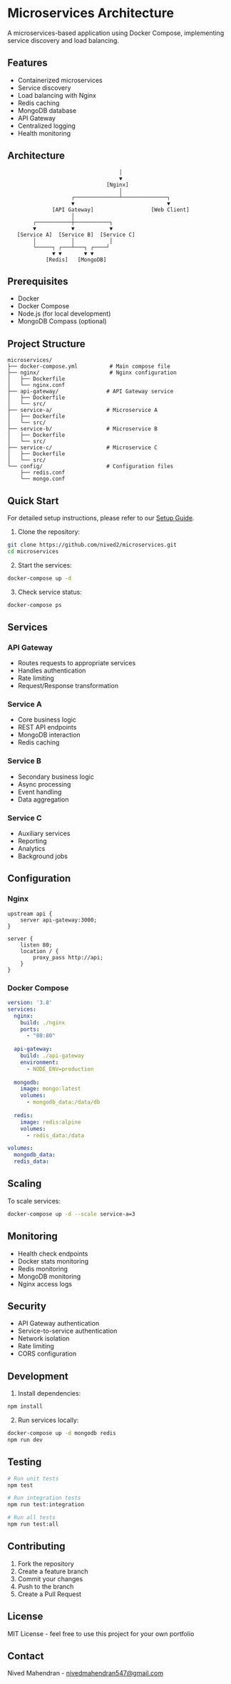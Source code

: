 # Microservices Architecture

A microservices-based application using Docker Compose, implementing service discovery and load balancing.

## Features

- Containerized microservices
- Service discovery
- Load balancing with Nginx
- Redis caching
- MongoDB database
- API Gateway
- Centralized logging
- Health monitoring

## Architecture

```
                                   │
                                   ▼
                               [Nginx]
                                   │
                    ┌──────────────┴──────────────┐
                    ▼                             ▼
              [API Gateway]                  [Web Client]
                    │
        ┌───────────┼───────────┐
        ▼           ▼           ▼
   [Service A]  [Service B]  [Service C]
        │           │           │
        └─────┐ ┌───┴───┐ ┌────┘
              ▼ ▼       ▼ ▼
            [Redis]   [MongoDB]
```

## Prerequisites

- Docker
- Docker Compose
- Node.js (for local development)
- MongoDB Compass (optional)

## Project Structure

```
microservices/
├── docker-compose.yml          # Main compose file
├── nginx/                      # Nginx configuration
│   ├── Dockerfile
│   └── nginx.conf
├── api-gateway/               # API Gateway service
│   ├── Dockerfile
│   └── src/
├── service-a/                 # Microservice A
│   ├── Dockerfile
│   └── src/
├── service-b/                 # Microservice B
│   ├── Dockerfile
│   └── src/
├── service-c/                 # Microservice C
│   ├── Dockerfile
│   └── src/
└── config/                    # Configuration files
    ├── redis.conf
    └── mongo.conf
```

## Quick Start

For detailed setup instructions, please refer to our [Setup Guide](docs/SETUP.md).

1. Clone the repository:
```bash
git clone https://github.com/nived2/microservices.git
cd microservices
```

2. Start the services:
```bash
docker-compose up -d
```

3. Check service status:
```bash
docker-compose ps
```

## Services

### API Gateway
- Routes requests to appropriate services
- Handles authentication
- Rate limiting
- Request/Response transformation

### Service A
- Core business logic
- REST API endpoints
- MongoDB interaction
- Redis caching

### Service B
- Secondary business logic
- Async processing
- Event handling
- Data aggregation

### Service C
- Auxiliary services
- Reporting
- Analytics
- Background jobs

## Configuration

### Nginx
```nginx
upstream api {
    server api-gateway:3000;
}

server {
    listen 80;
    location / {
        proxy_pass http://api;
    }
}
```

### Docker Compose
```yaml
version: '3.8'
services:
  nginx:
    build: ./nginx
    ports:
      - "80:80"
    
  api-gateway:
    build: ./api-gateway
    environment:
      - NODE_ENV=production
    
  mongodb:
    image: mongo:latest
    volumes:
      - mongodb_data:/data/db
    
  redis:
    image: redis:alpine
    volumes:
      - redis_data:/data

volumes:
  mongodb_data:
  redis_data:
```

## Scaling

To scale services:
```bash
docker-compose up -d --scale service-a=3
```

## Monitoring

- Health check endpoints
- Docker stats monitoring
- Redis monitoring
- MongoDB monitoring
- Nginx access logs

## Security

- API Gateway authentication
- Service-to-service authentication
- Network isolation
- Rate limiting
- CORS configuration

## Development

1. Install dependencies:
```bash
npm install
```

2. Run services locally:
```bash
docker-compose up -d mongodb redis
npm run dev
```

## Testing

```bash
# Run unit tests
npm test

# Run integration tests
npm run test:integration

# Run all tests
npm run test:all
```

## Contributing

1. Fork the repository
2. Create a feature branch
3. Commit your changes
4. Push to the branch
5. Create a Pull Request

## License

MIT License - feel free to use this project for your own portfolio

## Contact

Nived Mahendran - nivedmahendran547@gmail.com
